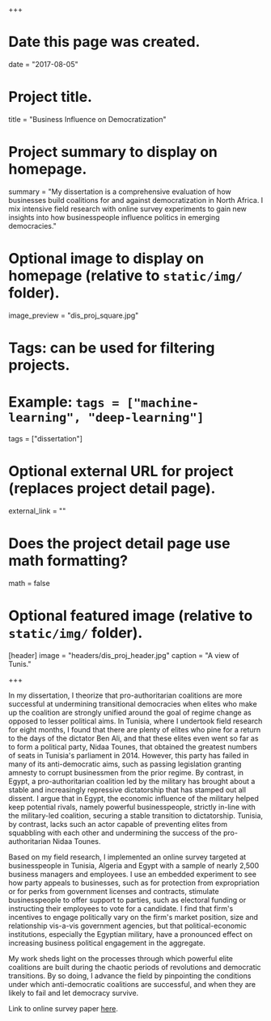 +++
# Date this page was created.
date = "2017-08-05"

# Project title.
title = "Business Influence on Democratization"

# Project summary to display on homepage.
summary = "My dissertation is a comprehensive evaluation of how businesses build coalitions for and against democratization in North Africa. I mix intensive field research with online survey experiments to gain new insights into how businesspeople influence politics in emerging democracies."

# Optional image to display on homepage (relative to `static/img/` folder).
image_preview = "dis_proj_square.jpg"

# Tags: can be used for filtering projects.
# Example: `tags = ["machine-learning", "deep-learning"]`
tags = ["dissertation"]

# Optional external URL for project (replaces project detail page).
external_link = ""

# Does the project detail page use math formatting?
math = false

# Optional featured image (relative to `static/img/` folder).
[header]
image = "headers/dis_proj_header.jpg"
caption = "A view of Tunis."

+++

In my dissertation, I theorize that pro-authoritarian coalitions are more successful at undermining transitional democracies when elites who make up the coalition are strongly unified around the goal of regime change as opposed to lesser political aims. In Tunisia, where I undertook field research for eight months, I found that there are plenty of elites who pine for a return to the days of the dictator Ben Ali, and that these elites even went so far as to form a political party, Nidaa Tounes, that obtained the greatest numbers of seats in Tunisia's parliament in 2014. However, this party has failed in many of its anti-democratic aims, such as passing legislation granting amnesty to corrupt businessmen from the prior regime. By contrast, in Egypt, a pro-authoritarian coalition led by the military has brought about a stable and increasingly repressive dictatorship that has stamped out all dissent. I argue that in Egypt, the economic influence of the military helped keep potential rivals, namely powerful businesspeople, strictly in-line with the military-led coalition, securing a stable transition to dictatorship. Tunisia, by contrast, lacks such an actor capable of preventing elites from squabbling with each other and undermining the success of the pro-authoritarian Nidaa Tounes.

Based on my field research, I implemented an online survey targeted at businesspeople in Tunisia, Algeria and Egypt with a sample of nearly 2,500 business managers and employees. I use an embedded experiment to see how party appeals to businesses, such as for protection from expropriation or for perks from government licenses and contracts, stimulate businesspeople to offer support to parties, such as electoral funding or instructing their employees to vote for a candidate. I find that firm's incentives to engage politically vary on the firm's market position, size and relationship vis-a-vis government agencies, but that political-economic institutions, especially the Egyptian military, have a pronounced effect on increasing business political engagement in the aggregate.

My work sheds light on the processes through which powerful elite coalitions are built during the chaotic periods of revolutions and democratic transitions. By so doing, I advance the field by pinpointing the conditions under which anti-democratic coalitions are successful, and when they are likely to fail and let democracy survive.

Link to online survey paper [here](https://osf.io/preprints/socarxiv/mrfcu/).
